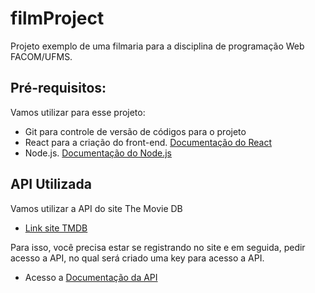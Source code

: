 # filmProject

Projeto exemplo de uma filmaria para a disciplina de programação Web FACOM/UFMS.

## Pré-requisitos:

Vamos utilizar para esse projeto:

- Git para controle de versão de códigos para o projeto
- React para a criação do front-end. [Documentação do React](https://react.dev/)
- Node.js. [Documentação do Node.js](https://nodejs.org/en)

## API Utilizada

Vamos utilizar a API do site The Movie DB

- [Link site TMDB](https://www.themoviedb.org/)

Para isso, você precisa estar se registrando no site e em seguida, pedir acesso a API, no qual será criado uma key para acesso a API.

- Acesso a [Documentação da API](https://developer.themoviedb.org/)
